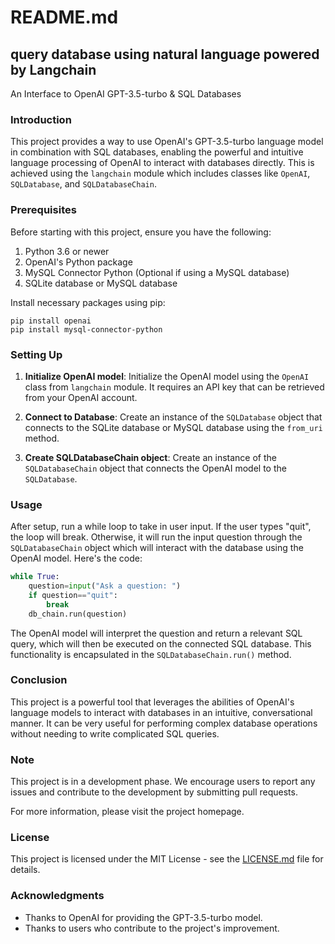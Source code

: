 # README.md

## query database using natural language powered by Langchain 
An Interface to OpenAI GPT-3.5-turbo & SQL Databases

### Introduction
This project provides a way to use OpenAI's GPT-3.5-turbo language model in combination with SQL databases, enabling the powerful and intuitive language processing of OpenAI to interact with databases directly. This is achieved using the `langchain` module which includes classes like `OpenAI`, `SQLDatabase`, and `SQLDatabaseChain`.

### Prerequisites
Before starting with this project, ensure you have the following:
1. Python 3.6 or newer
2. OpenAI's Python package
3. MySQL Connector Python (Optional if using a MySQL database)
4. SQLite database or MySQL database

Install necessary packages using pip:
```
pip install openai
pip install mysql-connector-python
```

### Setting Up
1. **Initialize OpenAI model**: Initialize the OpenAI model using the `OpenAI` class from `langchain` module. It requires an API key that can be retrieved from your OpenAI account.

2. **Connect to Database**: Create an instance of the `SQLDatabase` object that connects to the SQLite database or MySQL database using the `from_uri` method.

3. **Create SQLDatabaseChain object**: Create an instance of the `SQLDatabaseChain` object that connects the OpenAI model to the `SQLDatabase`.

### Usage

After setup, run a while loop to take in user input. If the user types "quit", the loop will break. Otherwise, it will run the input question through the `SQLDatabaseChain` object which will interact with the database using the OpenAI model. Here's the code:

```python
while True:
    question=input("Ask a question: ")
    if question=="quit":
        break
    db_chain.run(question)
```
The OpenAI model will interpret the question and return a relevant SQL query, which will then be executed on the connected SQL database. This functionality is encapsulated in the `SQLDatabaseChain.run()` method.

### Conclusion
This project is a powerful tool that leverages the abilities of OpenAI's language models to interact with databases in an intuitive, conversational manner. It can be very useful for performing complex database operations without needing to write complicated SQL queries.

### Note
This project is in a development phase. We encourage users to report any issues and contribute to the development by submitting pull requests.

For more information, please visit the project homepage.

### License
This project is licensed under the MIT License - see the [LICENSE.md](LICENSE.md) file for details.

### Acknowledgments
* Thanks to OpenAI for providing the GPT-3.5-turbo model.
* Thanks to users who contribute to the project's improvement.
